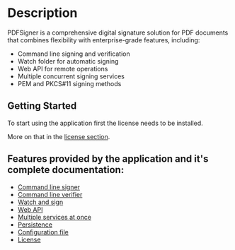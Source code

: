 # Description

PDFSigner is a comprehensive digital signature solution for PDF documents that combines flexibility with enterprise-grade features, including:

- Command line signing and verification
- Watch folder for automatic signing
- Web API for remote operations
- Multiple concurrent signing services
- PEM and PKCS#11 signing methods

## Getting Started

To start using the application first the license needs to be installed. 

More on that in the [license section](./license.md). 

## Features provided by the application and it's complete documentation: 

- [Command line signer](command-line-signer.md)
- [Command line verifier](command-line-verifier.md)
- [Watch and sign](watch-and-sign.md)
- [Web API](web-api.md)
- [Multiple services at once](services.md)
- [Persistence](persistence.md)
- [Configuration file](configuration.md)
- [License](license.md)








